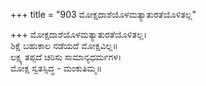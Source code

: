 +++
title = "903 ಮೋಕ್ಷದಾಶೆಯೊಳಮತ್ಯಾತುರತೆಯೊಳಿತಲ್ಲ"

+++
ಮೋಕ್ಷದಾಶೆಯೊಳಮತ್ಯಾತುರತೆಯೊಳಿತಲ್ಲ।  
ಶಿಕ್ಷೆ ಬಹುಕಾಲ ನಡೆಯದೆ ಮೋಕ್ಷವಿಲ್ಲ॥  
ಲಕ್ಷ್ಯ ತಪ್ಪದೆ ಚರಿಸು ಸಾಮಾನ್ಯಧರ್ಮಗಳ।  
ಮೋಕ್ಷ ಸ್ವತಸ್ಸಿದ್ಧ - ಮಂಕುತಿಮ್ಮ॥  
